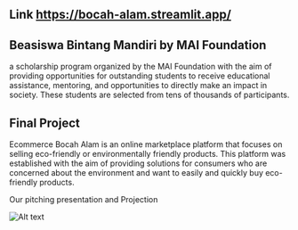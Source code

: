 ## Link https://bocah-alam.streamlit.app/

## Beasiswa Bintang Mandiri by MAI Foundation 
a scholarship program organized by the MAI Foundation with the aim of providing opportunities for outstanding students to receive educational assistance, mentoring, and opportunities to directly make an impact in society. These students are selected from tens of thousands of participants.

## Final Project
Ecommerce Bocah Alam is an online marketplace platform that focuses on selling eco-friendly or environmentally friendly products. This platform was established with the aim of providing solutions for consumers who are concerned about the environment and want to easily and quickly buy eco-friendly products.

Our pitching presentation and Projection

![Alt text]([url_of_image](https://raw.githubusercontent.com/fendiirfan/chatbot-bocah-alam/main/component/1.png))

